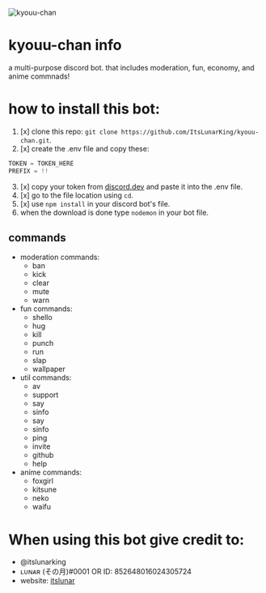 ![kyouu-chan](https://cdn.discordapp.com/attachments/863427833144803371/870172248089169930/kyouu-chan-BANNER-GITHUB.jpg)

# kyouu-chan info
a multi-purpose discord bot. that includes moderation, fun, economy, and anime commnads!

# how to install this bot:
1. [x] clone this repo: `git clone https://github.com/ItsLunarKing/kyouu-chan.git`.
2. [x] create the .env file and copy these:
```javascript
TOKEN = TOKEN_HERE
PREFIX = !!
```
3. [x] copy your token from [discord.dev](https://discord.dev) and paste it into the .env file.
4. [x] go to the file location using `cd`.
5. [x] use `npm install` in your discord bot's file.
6. when the download is done type ```nodemon``` in your bot file.

## commands
- moderation commands: 
  - ban
  - kick
  - clear
  - mute
  - warn
- fun commands:
  - shello 
  - hug 
  - kill 
  - punch 
  - run 
  - slap 
  - wallpaper
- util commands:
  - av 
  - support 
  - say 
  - sinfo 
  - say 
  - sinfo
  - ping 
  - invite
  - github 
  - help 
- anime commands:
  - foxgirl 
  - kitsune 
  - neko 
  - waifu

 # When using this bot give credit to:
 - @itslunarking
 - ʟᴜɴᴀʀ (その月)#0001 OR ID: 852648016024305724
 - website: [itslunar](https://itslunar.tk)
